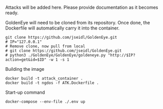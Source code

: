 Attacks will be added here. Please provide documentation as it becomes ready.

GoldenEye will need to be cloned from its repository. Once done, the Dockerfile will automatically carry it into the container.
```
git clone https://github.com/jseidl/GoldenEye.git
# IP="127.0.0.1"
# Remove clone, now pull from local
# git clone https://github.com/jseidl/GoldenEye.git
# python3 ./GoldenEye/GoldenEye/goldeneye.py "http://$IP?action=get&id=$ID" -w 1 -s 1
```
Building the image
```
docker build -t attack_container .
docker build -t ngdos -f ATK.Dockerfile .
```
Start-up command
```
docker-compose --env-file ./.env up
```